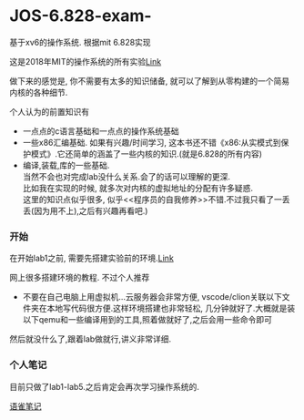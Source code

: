 # JOS-6.828-exam-
基于xv6的操作系统. 根据mit 6.828实现

这是2018年MIT的操作系统的所有实验[Link](https://pdos.csail.mit.edu/6.828/2018/schedule.html)

做下来的感觉是, 你不需要有太多的知识储备, 就可以了解到从零构建的一个简易内核的各种细节.

个人认为的前置知识有

- 一点点的c语言基础和一点点的操作系统基础
- 一些x86汇编基础. 如果有兴趣/时间学习, 这本书还不错《x86:从实模式到保护模式》.它还简单的涵盖了一些内核的知识.(就是6.828的所有内容)
- 编译,装载,库的一些基础.<br/>
  当然不会也对完成lab没什么关系.会了的话可以理解的更深.<br/>
  比如我在实现的时候, 就多次对内核的虚拟地址的分配有许多疑惑.<br/>
  这里的知识点似乎很多, 似乎<<程序员的自我修养>>不错.不过我只看了一丢丢(因为用不上),之后有兴趣再看吧.)
  
  
### 开始

在开始lab1之前, 需要先搭建实验前的环境.[Link](https://pdos.csail.mit.edu/6.828/2018/labguide.html)

网上很多搭建环境的教程. 不过个人推荐

- 不要在自己电脑上用虚拟机...云服务器会非常方便, vscode/clion关联以下文件夹在本地写代码很方便.这样环境搭建也非常轻松, 几分钟就好了.大概就是装以下qemu和一些编译用到的工具,照着做就好了,之后会用一些命令即可

然后就没什么了,跟着lab做就行,讲义非常详细.

### 个人笔记

目前只做了lab1-lab5.之后肯定会再次学习操作系统的.

[语雀笔记](https://www.yuque.com/u25746475/kal4gh)
